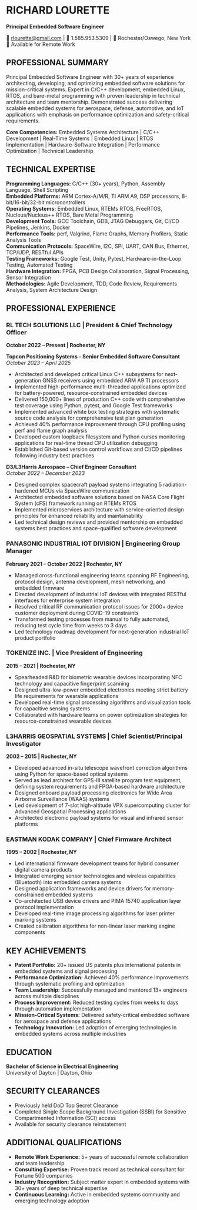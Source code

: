 # RICHARD LOURETTE
**Principal Embedded Software Engineer**

📧 rlourette@gmail.com | 📱 1.585.953.5309 | 📍 Rochester/Oswego, New York  
🔗 Available for Remote Work

## PROFESSIONAL SUMMARY

Principal Embedded Software Engineer with 30+ years of experience architecting, developing, and optimizing embedded software solutions for mission-critical systems. Expert in C/C++ development, embedded Linux, RTOS, and bare-metal programming with proven leadership in technical architecture and team mentorship. Demonstrated success delivering scalable embedded systems for aerospace, defense, automotive, and IoT applications with emphasis on performance optimization and safety-critical requirements.

**Core Competencies:** Embedded Systems Architecture | C/C++ Development | Real-Time Systems | Embedded Linux | RTOS Implementation | Hardware-Software Integration | Performance Optimization | Technical Leadership

## TECHNICAL EXPERTISE

**Programming Languages:** C/C++ (30+ years), Python, Assembly Language, Shell Scripting  
**Embedded Platforms:** ARM Cortex-A/M/R, TI ARM A9, DSP processors, 8-bit/16-bit/32-bit microcontrollers  
**Operating Systems:** Embedded Linux, RTEMs RTOS, FreeRTOS, Nucleus/Nucleus++ RTOS, Bare Metal Programming  
**Development Tools:** GCC Toolchain, GDB, JTAG Debuggers, Git, CI/CD Pipelines, Jenkins, Docker  
**Performance Tools:** perf, Valgrind, Flame Graphs, Memory Profilers, Static Analysis Tools  
**Communication Protocols:** SpaceWire, I2C, SPI, UART, CAN Bus, Ethernet, TCP/UDP, RESTful APIs  
**Testing Frameworks:** Google Test, Unity, Pytest, Hardware-in-the-Loop Testing, Automated Testing  
**Hardware Integration:** FPGA, PCB Design Collaboration, Signal Processing, Sensor Integration  
**Methodologies:** Agile Development, TDD, Code Review, Requirements Analysis, System Architecture Design

## PROFESSIONAL EXPERIENCE

### RL TECH SOLUTIONS LLC | President & Chief Technology Officer
**October 2022 – Present | Rochester, NY**

**Topcon Positioning Systems – Senior Embedded Software Consultant**  
*October 2023 – April 2025*
- Architected and developed critical Linux C++ subsystems for next-generation GNSS receivers using embedded ARM A9 TI processors
- Implemented high-performance multi-threaded applications optimized for battery-powered, resource-constrained embedded devices
- Delivered 150,000+ lines of production C++ code with comprehensive test coverage using Python, pytest, and Google Test frameworks
- Implemented advanced white box testing strategies with systematic source code analysis for comprehensive test plan generation
- Achieved 40% performance improvement through CPU profiling using perf and flame graph analysis
- Developed custom loopback filesystem and Python curses monitoring applications for real-time thread CPU utilization debugging
- Established Git-based version control workflows and CI/CD pipelines following industry best practices

**D3/L3Harris Aerospace – Chief Engineer Consultant**  
*October 2022 – December 2023*
- Designed complex spacecraft payload systems integrating 5 radiation-hardened MCUs via SpaceWire communication
- Architected embedded software solutions based on NASA Core Flight System (cFS) framework running on RTEMs RTOS
- Implemented microservices architecture with service-oriented design principles for enhanced reliability and maintainability
- Led technical design reviews and provided mentorship on embedded systems best practices and space-qualified software development

### PANASONIC INDUSTRIAL IOT DIVISION | Engineering Group Manager
**February 2021 – October 2022 | Rochester, NY**
- Managed cross-functional engineering teams spanning RF Engineering, protocol design, antenna development, mesh networking, and embedded firmware
- Directed development of industrial IoT devices with integrated RESTful interfaces for enterprise system integration
- Resolved critical RF communication protocol issues for 2000+ device customer deployment during COVID-19 constraints
- Transformed testing processes from manual to fully automated, reducing test cycle time from weeks to 3 days
- Led technology roadmap development for next-generation industrial IoT product portfolio

### TOKENIZE INC. | Vice President of Engineering
**2015 – 2021 | Rochester, NY**
- Spearheaded R&D for biometric wearable devices incorporating NFC technology and capacitive fingerprint scanning
- Designed ultra-low-power embedded electronics meeting strict battery life requirements for wearable applications
- Developed real-time signal processing algorithms and visualization tools for capacitive sensing systems
- Collaborated with hardware teams on power optimization strategies for resource-constrained wearable devices

### L3HARRIS GEOSPATIAL SYSTEMS | Chief Scientist/Principal Investigator
**2002 – 2015 | Rochester, NY**
- Developed advanced in-situ telescope wavefront correction algorithms using Python for space-based optical systems
- Served as lead architect for GPS-III satellite program test equipment, defining system requirements and FPGA-based hardware architecture
- Designed onboard payload processing electronics for Wide Area Airborne Surveillance (WAAS) systems
- Led development of 7-slot high-altitude VPX supercomputing cluster for Advanced Geospatial Processing applications
- Architected electronic payload systems for visual and infrared sensor platforms

### EASTMAN KODAK COMPANY | Chief Firmware Architect
**1995 – 2002 | Rochester, NY**
- Led international firmware development teams for hybrid consumer digital camera products
- Integrated emerging sensor technologies and wireless capabilities (Bluetooth) into embedded camera systems
- Designed application frameworks and device drivers for memory-constrained embedded systems
- Co-architected USB device drivers and PIMA 15740 application layer protocol implementation
- Developed real-time image processing algorithms for laser printer marking systems
- Created calibration algorithms for non-linear laser marking engine components

## KEY ACHIEVEMENTS

- **Patent Portfolio:** 20+ issued US patents plus international patents in embedded systems and signal processing
- **Performance Optimization:** Achieved 40% performance improvements through systematic profiling and optimization
- **Team Leadership:** Successfully managed and mentored 13+ engineers across multiple disciplines
- **Process Improvement:** Reduced testing cycles from weeks to days through automation implementation
- **Mission-Critical Systems:** Delivered safety-critical embedded software for aerospace and defense applications
- **Technology Innovation:** Led adoption of emerging technologies in embedded systems across multiple industries

## EDUCATION

**Bachelor of Science in Electrical Engineering**  
University of Dayton | Dayton, Ohio

## SECURITY CLEARANCES

- Previously held DoD Top Secret Clearance
- Completed Single Scope Background Investigation (SSBI) for Sensitive Compartmented Information (SCI) access
- Available for security clearance reinstatement

## ADDITIONAL QUALIFICATIONS

- **Remote Work Experience:** 5+ years of successful remote collaboration and team leadership
- **Consulting Expertise:** Proven track record as technical consultant for Fortune 500 companies
- **Industry Recognition:** Subject matter expert in embedded systems with 30+ years of deep technical expertise
- **Continuous Learning:** Active in embedded systems community and emerging technology adoption